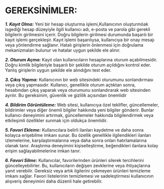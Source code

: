 # GEREKSİNİMLER:

***1. Kayıt Olma:*** Yeni bir hesap oluşturma işlemi,Kullanıcının oluşturmöak isgediği hesap düzeyiyle ilgili  kullanıcı adı, e-posta ve parola gibi gerekli bilgilerin girilmesini içerir. Doğru bilgilerin girilmesi durumunda başarılı bir kayıt işlemi gerçekleşir. Kayıt işlemi başarılıysa, kullanıcıya bir onay mesajı veya yönlendirme sağlanır. Hatalı girişlerin önlenmesi için doğrulama mekanizmaları bulunur ve hatalar uygun şekilde ele alınır.

***2. Oturum Açma:*** 
Kayıt olan kullanıcıların hesaplarına oturum açabilmesidir.
Doğru kimlik bilgileriyle başarılı bir şekilde oturum açıldığını kontrol eder.
Yanlış girişlerin uygun şekilde ele alındığını test eder.


***3. Çıkış Yapma:*** Kullanıcının bir web sitesindeki oturumunu sonlandırması veya çıkış yapmasıdır. Kullanıcı, genellikle oturum açtıktan sonra, hesabından çıkış yaparak veya oturumunu sonlandırarak web sitesinden ayrılır. Bu gereksinim, güvenlik ve gizlilik açısından önemlidir 

***4. Bildirim Görüntüleme:*** Web sitesi, kullanıcıya özel teklifler, güncellemeler, bildirimler veya diğer önemli bilgiler hakkında yeni bilgiler gönderir. Bunlar kullanıcı deneyimini artırmak, güncellemeler hakkında bilgilendirmek veya etkileşimli özellikler sunmak için oldukça önemlidir.

***5. Favori Ekleme:*** Kullanıcılara belirli ilanları kaydetme ve daha sonra kolayca erişebilme imkanı sunar. Bu özellik genellikle ilgilendikleri ilanları izlemelerine, karşılaştırmalarına veya daha sonra onları hatırlamalarına olanak tanır. Araştırma deneyimini kişiselleştirme, beğendikleri ilanlara kolay erişim sağlayabilmelerine imkan tanır.

***6. Favori Silme:*** Kullanıcılar, favorilerinden ürünleri silerek tercihlerini güncelleyebilirler. Bu, kullanıcıların değişen zevklerine veya ihtiyaçlarına yanıt verebilir. Gereksiz veya artık ilgilerini çekmeyen ürünleri temizleme imkanı sağlar. Favori listelerinin temizlemesi ve sadeleştirmesi kullanıcının alışveriş deneyimini daha düzenli hale getirebilir.

